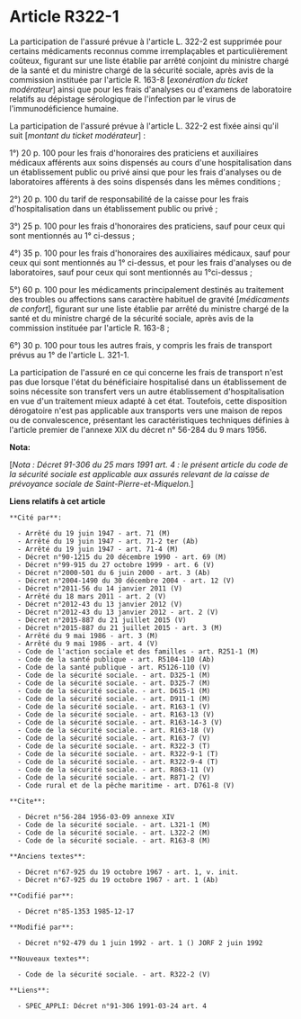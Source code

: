 # Article R322-1

La participation de l'assuré prévue à l'article L. 322-2 est supprimée pour certains médicaments reconnus comme
irremplaçables et particulièrement coûteux, figurant sur une liste établie par arrêté conjoint du ministre chargé de la santé
et du ministre chargé de la sécurité sociale, après avis de la commission instituée par l'article R. 163-8 [*exonération du
ticket modérateur*] ainsi que pour les frais d'analyses ou d'examens de laboratoire relatifs au dépistage sérologique de
l'infection par le virus de l'immunodéficience humaine.

La participation de l'assuré prévue à l'article L. 322-2 est fixée ainsi qu'il suit [*montant du ticket modérateur*] : 

1°) 20 p. 100 pour les frais d'honoraires des praticiens et auxiliaires médicaux afférents aux soins dispensés au cours d'une
hospitalisation dans un établissement public ou privé ainsi que pour les frais d'analyses ou de laboratoires afférents à des
soins dispensés dans les mêmes conditions ; 

2°) 20 p. 100 du tarif de responsabilité de la caisse pour les frais d'hospitalisation dans un établissement public ou
privé ; 

3°) 25 p. 100 pour les frais d'honoraires des praticiens, sauf pour ceux qui sont mentionnés au 1° ci-dessus ; 

4°) 35 p. 100 pour les frais d'honoraires des auxiliaires médicaux, sauf pour ceux qui sont mentionnés au 1° ci-dessus, et
pour les frais d'analyses ou de laboratoires, sauf pour ceux qui sont mentionnés au 1°ci-dessus ; 

5°) 60 p. 100 pour les médicaments principalement destinés au traitement des troubles ou affections sans caractère habituel
de gravité [*médicaments de confort*], figurant sur une liste établie par arrêté du ministre chargé de la santé et du
ministre chargé de la sécurité sociale, après avis de la commission instituée par l'article R. 163-8 ; 

6°) 30 p. 100 pour tous les autres frais, y compris les frais de transport prévus au 1° de l'article L. 321-1. 

La participation de l'assuré en ce qui concerne les frais de transport n'est pas due lorsque l'état du bénéficiaire
hospitalisé dans un établissement de soins nécessite son transfert vers un autre établissement d'hospitalisation en vue d'un
traitement mieux adapté à cet état. Toutefois, cette disposition dérogatoire n'est pas applicable aux transports vers une
maison de repos ou de convalescence, présentant les caractéristiques techniques définies à l'article premier de l'annexe XIX
du décret n° 56-284 du 9 mars 1956.

**Nota:**

[*Nota : Décret 91-306 du 25 mars 1991 art. 4 : le présent article du code de la sécurité sociale est applicable aux assurés
relevant de la caisse de prévoyance sociale de Saint-Pierre-et-Miquelon.*]

**Liens relatifs à cet article**

	**Cité par**:

	  - Arrêté du 19 juin 1947 - art. 71 (M)
	  - Arrêté du 19 juin 1947 - art. 71-2 ter (Ab)
	  - Arrêté du 19 juin 1947 - art. 71-4 (M)
	  - Décret n°90-1215 du 20 décembre 1990 - art. 69 (M)
	  - Décret n°99-915 du 27 octobre 1999 - art. 6 (V)
	  - Décret n°2000-501 du 6 juin 2000 - art. 3 (Ab)
	  - Décret n°2004-1490 du 30 décembre 2004 - art. 12 (V)
	  - Décret n°2011-56 du 14 janvier 2011 (V)
	  - Arrêté du 18 mars 2011 - art. 2 (V)
	  - Décret n°2012-43 du 13 janvier 2012 (V)
	  - Décret n°2012-43 du 13 janvier 2012 - art. 2 (V)
	  - Décret n°2015-887 du 21 juillet 2015 (V)
	  - Décret n°2015-887 du 21 juillet 2015 - art. 3 (M)
	  - Arrêté du 9 mai 1986 - art. 3 (M)
	  - Arrêté du 9 mai 1986 - art. 4 (V)
	  - Code de l'action sociale et des familles - art. R251-1 (M)
	  - Code de la santé publique - art. R5104-110 (Ab)
	  - Code de la santé publique - art. R5126-110 (V)
	  - Code de la sécurité sociale. - art. D325-1 (M)
	  - Code de la sécurité sociale. - art. D325-7 (M)
	  - Code de la sécurité sociale. - art. D615-1 (M)
	  - Code de la sécurité sociale. - art. D911-1 (M)
	  - Code de la sécurité sociale. - art. R163-1 (V)
	  - Code de la sécurité sociale. - art. R163-13 (V)
	  - Code de la sécurité sociale. - art. R163-14-3 (V)
	  - Code de la sécurité sociale. - art. R163-18 (V)
	  - Code de la sécurité sociale. - art. R163-7 (V)
	  - Code de la sécurité sociale. - art. R322-3 (T)
	  - Code de la sécurité sociale. - art. R322-9-1 (T)
	  - Code de la sécurité sociale. - art. R322-9-4 (T)
	  - Code de la sécurité sociale. - art. R863-11 (V)
	  - Code de la sécurité sociale. - art. R871-2 (V)
	  - Code rural et de la pêche maritime - art. D761-8 (V)

	**Cite**:

	  - Décret n°56-284 1956-03-09 annexe XIV
	  - Code de la sécurité sociale. - art. L321-1 (M)
	  - Code de la sécurité sociale. - art. L322-2 (M)
	  - Code de la sécurité sociale. - art. R163-8 (M)

	**Anciens textes**:

	  - Décret n°67-925 du 19 octobre 1967 - art. 1, v. init.
	  - Décret n°67-925 du 19 octobre 1967 - art. 1 (Ab)

	**Codifié par**:

	  - Décret n°85-1353 1985-12-17

	**Modifié par**:

	  - Décret n°92-479 du 1 juin 1992 - art. 1 () JORF 2 juin 1992

	**Nouveaux textes**:

	  - Code de la sécurité sociale. - art. R322-2 (V)

	**Liens**:

	  - SPEC_APPLI: Décret n°91-306 1991-03-24 art. 4
